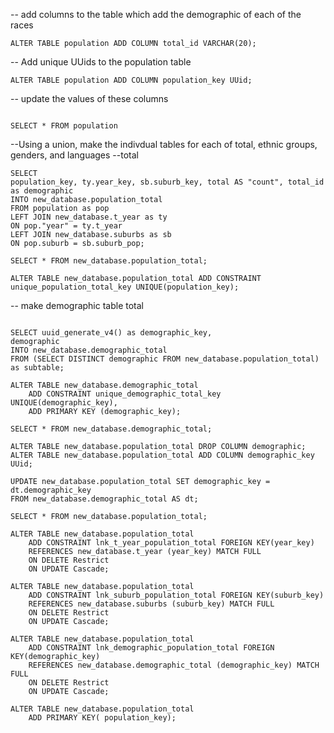
-- add columns to the table which add the demographic of each of the races 
```
ALTER TABLE population ADD COLUMN total_id VARCHAR(20);
```

-- Add unique UUids to the population table
```
ALTER TABLE population ADD COLUMN population_key UUid;
```
-- update the values of these columns
```UPDATE population SET total_id = 'total';

SELECT * FROM population
```
--Using a union, make the indivdual tables for each of total, ethnic groups, genders, and languages
--total
```DROP TABLE IF EXISTS new_database.population_total;
SELECT 
population_key, ty.year_key, sb.suburb_key, total AS "count", total_id as demographic
INTO new_database.population_total
FROM population as pop
LEFT JOIN new_database.t_year as ty
ON pop."year" = ty.t_year
LEFT JOIN new_database.suburbs as sb
ON pop.suburb = sb.suburb_pop;

SELECT * FROM new_database.population_total;

ALTER TABLE new_database.population_total ADD CONSTRAINT unique_population_total_key UNIQUE(population_key);
```
-- make demographic table total
```DROP TABLE IF EXISTS new_database.demographic_total;

SELECT uuid_generate_v4() as demographic_key,
demographic 
INTO new_database.demographic_total
FROM (SELECT DISTINCT demographic FROM new_database.population_total) as subtable;

ALTER TABLE new_database.demographic_total 
	ADD CONSTRAINT unique_demographic_total_key UNIQUE(demographic_key),
    ADD PRIMARY KEY (demographic_key);

SELECT * FROM new_database.demographic_total;

ALTER TABLE new_database.population_total DROP COLUMN demographic;
ALTER TABLE new_database.population_total ADD COLUMN demographic_key UUid;

UPDATE new_database.population_total SET demographic_key = dt.demographic_key
FROM new_database.demographic_total AS dt;

SELECT * FROM new_database.population_total;

ALTER TABLE new_database.population_total
	ADD CONSTRAINT lnk_t_year_population_total FOREIGN KEY(year_key)
    REFERENCES new_database.t_year (year_key) MATCH FULL
    ON DELETE Restrict
    ON UPDATE Cascade;
    
ALTER TABLE new_database.population_total
	ADD CONSTRAINT lnk_suburb_population_total FOREIGN KEY(suburb_key)
    REFERENCES new_database.suburbs (suburb_key) MATCH FULL
    ON DELETE Restrict
    ON UPDATE Cascade;
    
ALTER TABLE new_database.population_total
	ADD CONSTRAINT lnk_demographic_population_total FOREIGN KEY(demographic_key)
    REFERENCES new_database.demographic_total (demographic_key) MATCH FULL
    ON DELETE Restrict
    ON UPDATE Cascade;
    
ALTER TABLE new_database.population_total
	ADD PRIMARY KEY( population_key);
```
